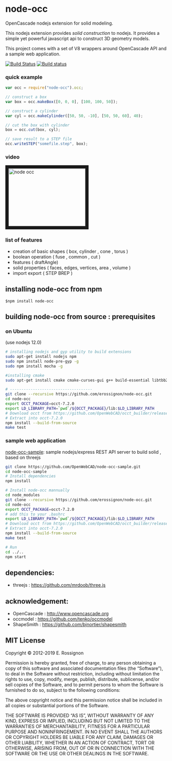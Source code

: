 # node-occ

OpenCascade nodejs extension for solid modeling.

This nodejs extension provides _solid construction_ to nodejs.
It provides a simple yet powerful javascript api to construct 3D geometry models.

This project comes with a set of V8 wrappers around OpenCascade API and a sample web application.

[![Build Status](https://travis-ci.org/OpenWebCAD/node-occ.png?branch=master)](https://travis-ci.org/OpenWebCAD/node-occ)
[![Build status](https://ci.appveyor.com/api/projects/status/s5eaux89v2c0wmu4?svg=true)](https://ci.appveyor.com/project/erossignon/node-occ-6ktv4)

### quick example

```javascript
var occ = require("node-occ").occ;

// construct a box
var box = occ.makeBox([0, 0, 0], [100, 100, 50]);

// construct a cylinder
var cyl = occ.makeCylinder([50, 50, -10], [50, 50, 60], 40);

// cut the box with cylinder
box = occ.cut(box, cyl);

// save result to a STEP file
occ.writeSTEP("somefile.step", box);
```

### video

<a href="http://www.youtube.com/watch?feature=player_embedded&v=swUPSa2zyrY" target="_blank"><img src="http://img.youtube.com/vi/swUPSa2zyrY/0.jpg" 
alt="node occ" width="240" height="180" border="10" /></a>

### list of features

-   creation of basic shapes ( box, cylinder , cone , torus )
-   boolean operation ( fuse , common , cut )
-   features ( draftAngle)
-   solid properties ( faces, edges, vertices, area , volume )
-   import export ( STEP BREP )

## installing node-occ from npm

```
$npm install node-occ
```

## building node-occ from source : prerequisites

### on Ubuntu

(use nodejs 12.0)

```bash
# installing nodejs and gyp utility to build extensions
sudo apt-get install nodejs npm
sudo npm install node-pre-gyp -g
sudo npm install mocha -g

#installing cmake
sudo apt-get install cmake cmake-curses-gui g++ build-essential libtbb2

# ------------------------------------
git clone --recursive https://github.com/erossignon/node-occ.git
cd node-occ
export OCCT_PACKAGE=occt-7.2.0
export LD_LIBRARY_PATH=`pwd`/${OCCT_PACKAGE}/lib:$LD_LIBRARY_PATH
# Download occt from https://github.com/OpenWebCAD/occt_builder/releases/download/7.2.0/occt-7.2.0-linux.tgz
# Extract into occt-7.2.0
npm install --build-from-source
make test
```

### sample web application

[node-occ-sample](https://github.com/erossignon/node-occ-sample): sample nodejs/express REST API server to build solid , based on threejs

```bash
git clone https://github.com/OpenWebCAD/node-occ-sample.git
cd node-occ-sample
# Install dependencies
npm install

# Install node-occ mannually
cd node_modules
git clone --recursive https://github.com/erossignon/node-occ.git
cd node-occ
export OCCT_PACKAGE=occt-7.2.0
# add this to your .bashrc
export LD_LIBRARY_PATH=`pwd`/${OCCT_PACKAGE}/lib:$LD_LIBRARY_PATH
# Download occt from https://github.com/OpenWebCAD/occt_builder/releases/download/7.2.0/occt-7.2.0-linux.tgz
# Extract into occt-7.2.0
npm install --build-from-source
make test

# Run
cd ../..
npm start
```

## dependencies:

-   threejs : https://github.com/mrdoob/three.js

## acknowledgement:

-   OpenCascade : http://www.opencascade.org
-   occmodel : https://github.com/tenko/occmodel
-   ShapeSmith : https://github.com/bjnortier/shapesmith

## MIT License

Copyright © 2012-2019 E. Rossignon

Permission is hereby granted, free of charge, to any person obtaining a copy of this software and associated documentation files (the “Software”), to deal in the Software without restriction, including without limitation the rights to use, copy, modify, merge, publish, distribute, sublicense, and/or sell copies of the Software, and to permit persons to whom the Software is furnished to do so, subject to the following conditions:

The above copyright notice and this permission notice shall be included in all copies or substantial portions of the Software.

THE SOFTWARE IS PROVIDED “AS IS”, WITHOUT WARRANTY OF ANY KIND, EXPRESS OR IMPLIED, INCLUDING BUT NOT LIMITED TO THE WARRANTIES OF MERCHANTABILITY, FITNESS FOR A PARTICULAR PURPOSE AND NONINFRINGEMENT. IN NO EVENT SHALL THE AUTHORS OR COPYRIGHT HOLDERS BE LIABLE FOR ANY CLAIM, DAMAGES OR OTHER LIABILITY, WHETHER IN AN ACTION OF CONTRACT, TORT OR OTHERWISE, ARISING FROM, OUT OF OR IN CONNECTION WITH THE SOFTWARE OR THE USE OR OTHER DEALINGS IN THE SOFTWARE.
